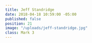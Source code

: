 ```yaml
---
title: Jeff Standridge
date: 2018-04-18 10:59:00 -05:00
published: false
position: 21
image: "/uploads/jeff-standridge.jpg"
class: Mark 3
---
```


